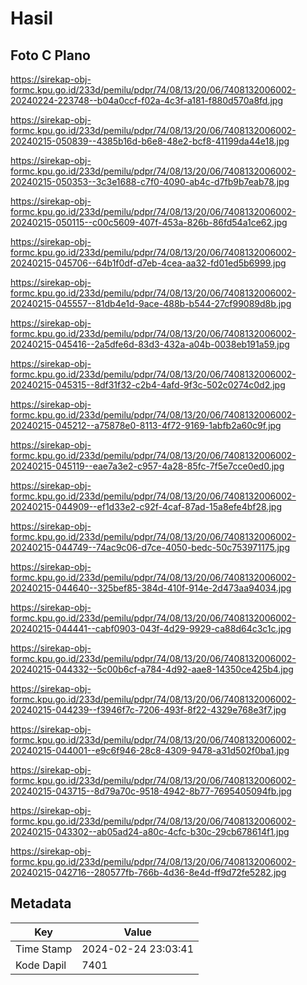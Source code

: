 # Hasil

## Foto C Plano

https://sirekap-obj-formc.kpu.go.id/233d/pemilu/pdpr/74/08/13/20/06/7408132006002-20240224-223748--b04a0ccf-f02a-4c3f-a181-f880d570a8fd.jpg

https://sirekap-obj-formc.kpu.go.id/233d/pemilu/pdpr/74/08/13/20/06/7408132006002-20240215-050839--4385b16d-b6e8-48e2-bcf8-41199da44e18.jpg

https://sirekap-obj-formc.kpu.go.id/233d/pemilu/pdpr/74/08/13/20/06/7408132006002-20240215-050353--3c3e1688-c7f0-4090-ab4c-d7fb9b7eab78.jpg

https://sirekap-obj-formc.kpu.go.id/233d/pemilu/pdpr/74/08/13/20/06/7408132006002-20240215-050115--c00c5609-407f-453a-826b-86fd54a1ce62.jpg

https://sirekap-obj-formc.kpu.go.id/233d/pemilu/pdpr/74/08/13/20/06/7408132006002-20240215-045706--64b1f0df-d7eb-4cea-aa32-fd01ed5b6999.jpg

https://sirekap-obj-formc.kpu.go.id/233d/pemilu/pdpr/74/08/13/20/06/7408132006002-20240215-045557--81db4e1d-9ace-488b-b544-27cf99089d8b.jpg

https://sirekap-obj-formc.kpu.go.id/233d/pemilu/pdpr/74/08/13/20/06/7408132006002-20240215-045416--2a5dfe6d-83d3-432a-a04b-0038eb191a59.jpg

https://sirekap-obj-formc.kpu.go.id/233d/pemilu/pdpr/74/08/13/20/06/7408132006002-20240215-045315--8df31f32-c2b4-4afd-9f3c-502c0274c0d2.jpg

https://sirekap-obj-formc.kpu.go.id/233d/pemilu/pdpr/74/08/13/20/06/7408132006002-20240215-045212--a75878e0-8113-4f72-9169-1abfb2a60c9f.jpg

https://sirekap-obj-formc.kpu.go.id/233d/pemilu/pdpr/74/08/13/20/06/7408132006002-20240215-045119--eae7a3e2-c957-4a28-85fc-7f5e7cce0ed0.jpg

https://sirekap-obj-formc.kpu.go.id/233d/pemilu/pdpr/74/08/13/20/06/7408132006002-20240215-044909--ef1d33e2-c92f-4caf-87ad-15a8efe4bf28.jpg

https://sirekap-obj-formc.kpu.go.id/233d/pemilu/pdpr/74/08/13/20/06/7408132006002-20240215-044749--74ac9c06-d7ce-4050-bedc-50c753971175.jpg

https://sirekap-obj-formc.kpu.go.id/233d/pemilu/pdpr/74/08/13/20/06/7408132006002-20240215-044640--325bef85-384d-410f-914e-2d473aa94034.jpg

https://sirekap-obj-formc.kpu.go.id/233d/pemilu/pdpr/74/08/13/20/06/7408132006002-20240215-044441--cabf0903-043f-4d29-9929-ca88d64c3c1c.jpg

https://sirekap-obj-formc.kpu.go.id/233d/pemilu/pdpr/74/08/13/20/06/7408132006002-20240215-044332--5c00b6cf-a784-4d92-aae8-14350ce425b4.jpg

https://sirekap-obj-formc.kpu.go.id/233d/pemilu/pdpr/74/08/13/20/06/7408132006002-20240215-044239--f3946f7c-7206-493f-8f22-4329e768e3f7.jpg

https://sirekap-obj-formc.kpu.go.id/233d/pemilu/pdpr/74/08/13/20/06/7408132006002-20240215-044001--e9c6f946-28c8-4309-9478-a31d502f0ba1.jpg

https://sirekap-obj-formc.kpu.go.id/233d/pemilu/pdpr/74/08/13/20/06/7408132006002-20240215-043715--8d79a70c-9518-4942-8b77-7695405094fb.jpg

https://sirekap-obj-formc.kpu.go.id/233d/pemilu/pdpr/74/08/13/20/06/7408132006002-20240215-043302--ab05ad24-a80c-4cfc-b30c-29cb678614f1.jpg

https://sirekap-obj-formc.kpu.go.id/233d/pemilu/pdpr/74/08/13/20/06/7408132006002-20240215-042716--280577fb-766b-4d36-8e4d-ff9d72fe5282.jpg


## Metadata

| Key        | Value               |
| ---------- | ------------------- |
| Time Stamp | 2024-02-24 23:03:41 |
| Kode Dapil | 7401                |



